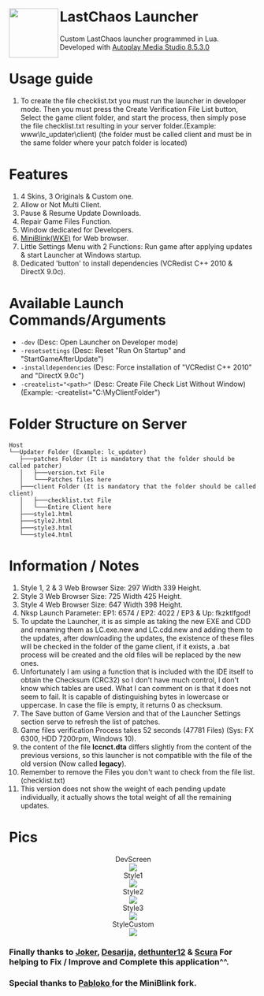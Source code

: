 # LastChaos Launcher <img align="left" src="https://user-images.githubusercontent.com/5092697/138568453-9cbbedb8-7889-4a9d-ac72-5d2dae9bae9f.png" width="100px">

Custom LastChaos launcher programmed in Lua.<br/>
Developed with <a href="https://www.indigorose.com/autoplay-media-studio/">Autoplay Media Studio 8.5.3.0</a>

# Usage guide
1) To create the file checklist.txt you must run the launcher in developer mode. Then you must press the Create Verification File List button, Select the game client folder, and start the process, then simply pose the file checklist.txt resulting in your server folder.(Example: www\lc_updater\client) (the folder must be called client and must be in the same folder where your patch folder is located)
# Features
1) 4 Skins, 3 Originals & Custom one.
2) Allow or Not Multi Client.
3) Pause & Resume Update Downloads.
4) Repair Game Files Function.
5) Window dedicated for Developers.
6) <a href="https://github.com/weolar/miniblink49/releases">MiniBlink(WKE)</a> for Web browser.
7) Little Settings Menu with 2 Functions: Run game after applying updates & start Launcher at Windows startup.
8) Dedicated 'button' to install dependencies (VCRedist C++ 2010 & DirectX 9.0c).

# Available Launch Commands/Arguments
* ```-dev``` (Desc: Open Launcher on Developer mode)
* ```-resetsettings``` (Desc: Reset "Run On Startup" and "StartGameAfterUpdate")
* ```-installdependencies``` (Desc: Force installation of "VCRedist C++ 2010" and "DirectX 9.0c")
* ```-createlist="<path>"``` (Desc: Create File Check List Without Window) (Example: -createlist="C:\MyClientFolder")

# Folder Structure on Server
	Host
	└──Updater Folder (Example: lc_updater)
	   ├───patches Folder (It is mandatory that the folder should be called patcher)
	   │   ├───version.txt File
	   │   └───Patches files here
	   ├───client Folder (It is mandatory that the folder should be called client)
	   │   ├───checklist.txt File
	   │   └───Entire Client here
	   ├───style1.html
	   ├───style2.html
	   ├───style3.html
	   └───style4.html

# Information / Notes
1) Style 1, 2 & 3 Web Browser Size: 297 Width 339 Height.
2) Style 3 Web Browser Size: 725 Width 425 Height.
3) Style 4 Web Browser Size: 647 Width 398 Height.
4) Nksp Launch Parameter: EP1: 6574 / EP2: 4022 / EP3 & Up: fkzktlfgod!
5) To update the Launcher, it is as simple as taking the new EXE and CDD and renaming them as LC.exe.new and LC.cdd.new and adding them to the updates, after downloading the updates, the existence of these files will be checked in the folder of the game client, if it exists, a .bat process will be created and the old files will be replaced by the new ones.
6) Unfortunately I am using a function that is included with the IDE itself to obtain the Checksum (CRC32) so I don't have much control, I don't know which tables are used. What I can comment on is that it does not seem to fail. It is capable of distinguishing bytes in lowercase or uppercase. In case the file is empty, it returns 0 as checksum.
7) The Save button of Game Version and that of the Launcher Settings section serve to refresh the list of patches.
8) Game files verification Process takes 52 seconds (47781 Files) (Sys: FX 6300, HDD 7200rpm, Windows 10).
9) the content of the file __lccnct.dta__ differs slightly from the content of the previous versions, so this launcher is not compatible with the file of the old version (Now called __legacy__).
10) Remember to remove the Files you don't want to check from the file list. (checklist.txt)
11) This version does not show the weight of each pending update individually, it actually shows the total weight of all the remaining updates.

# Pics
<p align="center">
 DevScreen
 <br/><img src="https://user-images.githubusercontent.com/5092697/142677740-f0e575f6-21ea-4911-bf6b-5f494cd4f4ae.jpg"><br/>
 Style1
 <br/><img src="https://user-images.githubusercontent.com/5092697/139489253-07000c9f-967f-4839-8c53-55890a560521.jpg"><br/>
 Style2
 <br/><img src="https://user-images.githubusercontent.com/5092697/139490209-c1779f92-dab8-4507-8325-318c537c1450.png"><br/>
 Style3
 <br/><img src="https://user-images.githubusercontent.com/5092697/142678571-a169887b-0d9a-4acf-8dd8-5136a085a983.jpg"><br/>
 StyleCustom
 <br/><img src="https://user-images.githubusercontent.com/5092697/139492719-44fda316-4a81-4c5a-b983-1b8e964a8c28.png"><br/>
</p>

### Finally thanks to [Joker](https://lckb.dev/forum/index.php?/profile/21747-joker/), [Desarija](https://lckb.dev/forum/index.php?/profile/18894-desarija/), [dethunter12](https://lckb.dev/forum/index.php?/profile/2167-dethunter12/)  & [Scura](https://lckb.dev/forum/index.php?/profile/21802-scura/) For helping to Fix / Improve and Complete this application^^.

### Special thanks to [Pabloko ](https://amsspecialist.com/memberlist.php?mode=viewprofile&u=54)for the MiniBlink fork.
